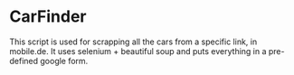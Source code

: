 # CarFinder
This script is used for scrapping all the cars from a specific link, in mobile.de. It uses selenium  + beautiful soup and puts everything in a pre-defined google form.
